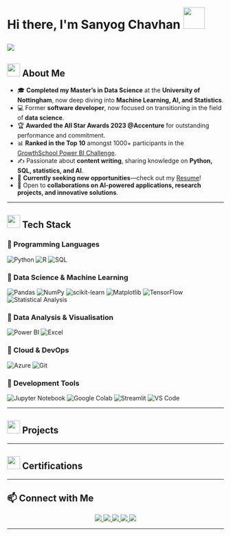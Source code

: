# <p align="left">Hi there, I'm Sanyog Chavhan <img src="https://github.com/TheDudeThatCode/TheDudeThatCode/blob/master/Assets/wave.gif" width="50" height="50"/></p>

<p align="left">
  <img src="https://readme-typing-svg.demolab.com?font=Fira+Code&pause=1000&color=16F7AA&width=435&lines=Ex+Software+Developer+%40+Accenture;MSc+Data+Science+%40+UoN+(Merit);5x+Microsoft+Certified+Professional;2nd+place+%40+Vuram+Codeathon+2022;Hackerrank+Gold+Level+in+Python;Hackerrank+Silver+Level+in+SQL;Aspiring+Data+Scientist;AI+Enthusiast"/>
</p>


<h2 align="left"><img src="https://user-images.githubusercontent.com/74038190/235223599-0eadbd7c-c916-4f24-af9d-9242730e6172.gif" width="30" height="30"/> About Me</h2>

<div>
  
<ul>
  <li>🎓 <strong>Completed my Master’s in Data Science</strong> at the <strong>University of Nottingham</strong>, now deep diving into <strong>Machine Learning, AI, and Statistics</strong>.</li>
  <li>💻 Former <strong>software developer</strong>, now focused on transitioning in the field of <strong>data science</strong>.</li>
  <li>🏆 <strong>Awarded the All Star Awards 2023 @Accenture</strong> for outstanding performance and commitment.</li>
  <li>📊 <strong>Ranked in the Top 10</strong> amongst 1000+ participants in the <a href="https://www.linkedin.com/feed/update/urn:li:activity:7089124013804838914/">GrowthSchool Power BI Challenge</a>.</li>
  <li>✍️ Passionate about <strong>content writing</strong>, sharing knowledge on <strong>Python, SQL, statistics, and AI</strong>.</li>
  <li>🚀 <strong>Currently seeking new opportunities</strong>—check out my <a href="https://drive.google.com/file/d/1VIXQaoOOGGaRwXyr2L6anXoHi3kWDIlQ/view?usp=sharing">Resume</a>!</li>
  <li>🤝 Open to <strong>collaborations on AI-powered applications, research projects, and innovative solutions</strong>.</li>
</ul>

</div>


---

## <img src="https://user-images.githubusercontent.com/74038190/212284087-bbe7e430-757e-4901-90bf-4cd2ce3e1852.gif" width="30" height="30"/> Tech Stack  
 
### 🔹 Programming Languages  
![Python](https://img.shields.io/badge/Python-3776AB?style=for-the-badge&logo=python&logoColor=white) ![R](https://img.shields.io/badge/R-276DC3?style=for-the-badge&logo=r&logoColor=white) ![SQL](https://img.shields.io/badge/SQL-CC2927?style=for-the-badge&logo=Microsoft-SQL-Server&logoColor=white)  

### 🔹 Data Science & Machine Learning  
![Pandas](https://img.shields.io/badge/Pandas-150458?style=for-the-badge&logo=pandas&logoColor=white) ![NumPy](https://img.shields.io/badge/NumPy-013243?style=for-the-badge&logo=numpy&logoColor=white) ![scikit-learn](https://img.shields.io/badge/scikit--learn-F7931E?style=for-the-badge&logo=scikit-learn&logoColor=white) ![Matplotlib](https://img.shields.io/badge/Matplotlib-11557C?style=for-the-badge&logo=matplotlib&logoColor=white) ![TensorFlow](https://img.shields.io/badge/TensorFlow-FF6F00?style=for-the-badge&logo=tensorflow&logoColor=white) ![Statistical Analysis](https://img.shields.io/badge/Statistical%20Analysis-Green?style=for-the-badge)

### 🔹 Data Analysis & Visualisation  
![Power BI](https://img.shields.io/badge/Power%20BI-F2C811?style=for-the-badge&logo=power-bi&logoColor=black) ![Excel](https://img.shields.io/badge/Microsoft%20Excel-217346?style=for-the-badge&logo=microsoft-excel&logoColor=white)  

### 🔹 Cloud & DevOps 
![Azure](https://img.shields.io/badge/Microsoft%20Azure-0078D4?style=for-the-badge&logo=microsoft-azure&logoColor=white) ![Git](https://img.shields.io/badge/Git-F05032?style=for-the-badge&logo=git&logoColor=white)  

### 🔹 Development Tools  
![Jupyter Notebook](https://img.shields.io/badge/Jupyter-F37626?style=for-the-badge&logo=jupyter&logoColor=white) ![Google Colab](https://img.shields.io/badge/Google%20Colab-F9AB00?style=for-the-badge&logo=google-colab&logoColor=white) ![Streamlit](https://img.shields.io/badge/Streamlit-FF4B4B?style=for-the-badge&logo=streamlit&logoColor=white) ![VS Code](https://img.shields.io/badge/VS%20Code-007ACC?style=for-the-badge&logo=visual-studio-code&logoColor=white)  
 


---

<h2><img src="https://media3.giphy.com/media/v1.Y2lkPTc5MGI3NjExZXk3MG43dHFtZWo4YWhtb3BvMGhqNmdsZ3NreWFtam9oZ200cW1oZyZlcD12MV9pbnRlcm5hbF9naWZfYnlfaWQmY3Q9cw/hpFCIpvGxUKgTfjRKl/giphy.gif" width="30" height="30"/> Projects</h2>


---

<h2><img src="https://media1.giphy.com/media/v1.Y2lkPTc5MGI3NjExb2VybXoyYjR5c253Zjl1YWRsOXk3a212YzdvZnU3b2Q5dmQ5Z3VzOCZlcD12MV9pbnRlcm5hbF9naWZfYnlfaWQmY3Q9cw/gIGMYgmnXyIerSE0lB/giphy.gif" width="30" height="30"/> Certifications</h2>

---

## 📫 Connect with Me
<p align="center">
  <a href="https://www.linkedin.com/in/sanyog-chavhan/">
    <img src="https://img.shields.io/badge/LinkedIn-Sanyog%20Chavhan-blue?style=for-the-badge&logo=linkedin"/>
  </a>
  <a href="https://github.com/sanyog-chavhan">
    <img src="https://img.shields.io/badge/GitHub-Sanyog%20Chavhan-black?style=for-the-badge&logo=github"/>
  </a>
  <a href="mailto:sanyogchavhan2016l@gmail.com">
    <img src="https://img.shields.io/badge/Email-Contact%20Me-red?style=for-the-badge&logo=gmail"/>
  </a>
  <a href="https://medium.com/@sanyogchavhan2016">
    <img src="https://img.shields.io/badge/Medium-Read%20My%20Articles-black?style=for-the-badge&logo=medium"/>
  </a>
  <a href="https://www.hackerrank.com/profile/Sanyog_">
    <img src="https://img.shields.io/badge/HackerRank-Profile-brightgreen?style=for-the-badge&logo=hackerrank"/>
  </a>
</p>

---
